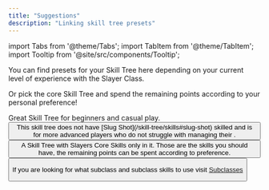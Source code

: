 ```yaml
---
title: "Suggestions"
description: "Linking skill tree presets"
---
```


import Tabs from '@theme/Tabs';
import TabItem from '@theme/TabItem';
import Tooltip from '@site/src/components/Tooltip';

You can find presets for your Skill Tree here depending on your current level of experience with the Slayer Class.

Or pick the core Skill Tree and spend the remaining points according to your personal preference!

<Tabs>
  <TabItem value="skilltree1" label="Beginner-Friendly Skill Tree" default>
    Great Skill Tree for beginners and casual play.

<Button label="Skill Tree" link="https://arks-layer.com/skillsim/ngs/skillcalc.php?29cqIbIVIbIVIbIVIbIVIbIVIbIVIbIVIbIVIbIVIbIV~f~f~f~f~f~f~f~f~f~f~f~f~f~f~f~f~dq~f~f~f~f~dq~f~f~f~f~f~f~f~f~f~f~f~f~f~f~f~7SYevererererIr~f~f~f~f~f~f~f~f~f~f~f~f~f~f~f~f~f~f~f~f~f~f~a" />
</TabItem>
<TabItem value="skilltree2" label="Advanced Skill Tree">
This skill tree does not have [Slug Shot](/skill-tree/skills#slug-shot) skilled and is for more advanced players who do not struggle with managing their <Tooltip term="PP" />.

<Button label="Skill Tree" link="https://arks-layer.com/skillsim/ngs/skillcalc.php?29cqIbIVIbIVIbIVIbIVIbIVIbIVIbIVIbIVIbIVIbIV~f~f~f~f~f~f~f~f~f~f~f~f~f~f~f~f~dq~f~f~f~f~dq~f~f~f~f~f~f~f~f~f~f~f~f~f~f~f~7SYesereberevIr~f~f~f~f~f~f~f~f~f~f~f~f~f~f~f~f~f~f~f~f~f~f~a" />
</TabItem>
<TabItem value="skilltree3" label="Core Skill Tree">
A Skill Tree with Slayers Core Skills only in it. Those are the skills you should have, the remaining points can be spent according to preference.

<Button label="Skill Tree" link="https://arks-layer.com/skillsim/ngs/skillcalc.php?29cqIbIVIbIVIbIVIbIVIbIVIbIVIbIVIbIVIbIVIbIV~f~f~f~f~f~f~f~f~f~f~f~f~f~f~f~be~fIq~f~f~f~f~dq~f~f~f~f~f~f~f~f~f~f~f~f~f~f~f~7SYeqIrebererIr~f~f~f~f~f~f~f~f~f~f~f~f~f~f~f~f~f~f~f~f~f~f~a" />
</TabItem>
</Tabs>

If you are looking for what subclass and subclass skills to use visit [Subclasses](/subclasses)
